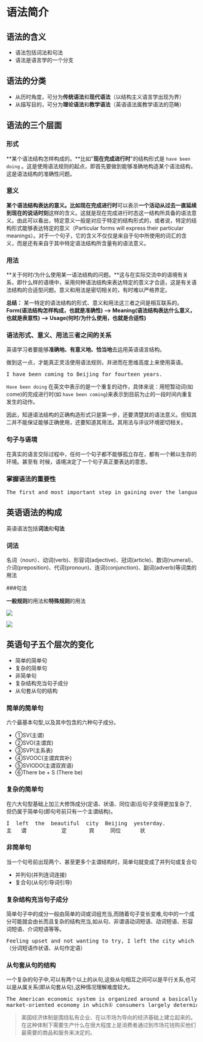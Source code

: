 # 语法简介
## 语法的含义

* 语法包括词法和句法
* 语法是语言学的一个分支

## 语法的分类

* 从历时角度，可分为**传统语法**和**现代语法**（以结构主义语言学出现为界）
* 从描写目的，可分为**理论语法**和**教学语法**（英语语法属教学语法的范畴）

## 语法的三个层面

### 形式

**某个语法结构怎样构成的。**比如"**现在完成进行时**"的结构形式是 `have been doing` 。这是使用语法规则的起点，即首先要做到能够准确地构造某个语法结构，这是语法结构的准确性问题。

### 意义

**某个语法结构表达的意义。**比如**现在完成进行时**可以表示**一个活动从过去一直延续到现在的说话时刻**这样的含义。这就是现在完成进行时态这一结构所具备的语法意义。由此可以看出，特定意义一般是对应于特定的结构形式的，或者说，特定的结构形式能够表达特定的意义（Particular forms will express their particular meanings）。对于一个句子，它的含义不仅仅是来自于句中所使用的词汇的含义，而是还有来自于其中特定语法结构所含量有的语法意义。

### 用法

**关于何时/为什么使用某一语法结构的问题。**这与在实际交流中的语境有关系，即什么样的语境中，采用何种语法结构来表达特定的意义才合适，这是有关语法结构的合适型问题。意义和用法是密切相关的，有时难以严格界定。

**总结：** 某一特定的语法结构的形式、意义和用法这三者之间是相互联系的。**Form(语法结构怎样构成，也就是准确性) --> Meaning(语法结构表达什么意义，也就是表意性) --> Usage(何时/为什么使用，也就是合适性)**

### 语法形式、意义、用法三者之间的关系

英语学习者要能够**准确地、有意义地、恰当地**去运用英语语言结构。

做到这一点，才能真正灵活使用语法规则，并进而在思维高度上来使用英语。

<pre>
I have been coming to Beijing for fourteen years.
</pre>

`Have been doing` 在英文中表示的是一个重复的动作，具体来说：用短暂动词(如come)的完成进行时(如 `have been coming`)来表示到目前为止的一段时间内重复发生的动作。

因此，知道语法结构的正确构造形式只是第一步，还要清楚其的语法意义。但知其二并不能保证能够正确使用，还要知道其用法。其用法与评议环境密切相关。

### 句子与语境

在真实的语言交际过程中，任何一个句子都不能够孤立存在，都有一个赖以生存的环境。甚至有
时候，语境决定了一个句子真正要表达的意思。

### 掌握语法的重要性

<pre>
The first and most important step in gaining over the language is gaining control over its grammar. It is the knowledge of grammar that yields access to the rich possibilities of the language and the means to use it. 
</pre>

## 英语语法的构成

英语语法包括**词法**和**句法**

### 词法
名词（noun）、动词(verb)、形容词(adjective)、冠词(article)、数词(numeral)、介词(preposition)、代词(pronoun)、连词(conjunction)、副词(adverb)等词类的用法

###句法

**一般规则**的用法和**特殊规则**的用法

![](http://home.zbyz.net/english/upload/2011-09/11092215458973.jpg)

![](http://image.slidesharecdn.com/random-120406060559-phpapp01/95/-2-728.jpg?cb=1333693849)

## 英语句子五个层次的变化

* 简单的简单句
* 复杂的简单句
* 非简单句
* 复杂结构充当句子成分
* 从句套从句的结构

### 简单的简单句
六个最基本句型,以及其中包含的六种句子成分。

* ①SV(主谓)　
* ②SVO(主谓宾)　　
* ③SVP(主系表)
* ④SVOOC(主谓宾宾补)　　
* ⑤SVIODO(主谓双宾语)
* ⑥There be + S (There  be)

### 复杂的简单句

在六大句型基础上加三大修饰成分(定语、状语、同位语)后句子变得更加复杂了,但仍属于简单句(即句号前只有一个主谓结构)。

<pre>
I  left  the  beautiful  city  Beijing  yesterday.
主   谓           定       宾     同位      状 
</pre>

### 非简单句
当一个句号前出现两个、甚至更多个主谓结构时，简单句就变成了并列句或复合句

* 并列句(并列连词连接)
* 复合句(从句引导词引导)

### 复杂结构充当句子成分

简单句子中的成分一般由简单的词或词组充当,而随着句子变长变难,句中的一个成分可能就会由长而且复杂的结构充当,如从句、非谓语动词短语、动词短语、形容词短语、介词短语等等。
<pre>
Feeling upset and not wanting to try, I left the city which I loved.
（分词短语作状语、从句作定语）
</pre>

### 从句套从句的结构

一个复杂的句子中,可以有两个以上的从句,这些从句相互之间可以是平行关系,也可以是从属关系(即从句套从句),这种情况理解难度较大。
<pre>
The American economic system is organized around a basically private-enterprise ,
market-oriented economy in which① consumers largely determine what② shall be produced by spending their money in the marketplace for those goods and services that③ they want most.
</pre>
> 美国经济体制是围绕私有企业、在以市场为导向的经济基础上建立起来的。在这种体制下需要生产什么在很大程度上是消费者通过到市场花钱购买他们最需要的商品和服务来决定的。






